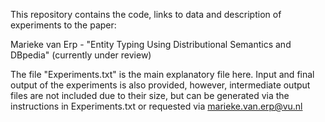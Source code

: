 This repository contains the code, links to data and description of experiments to the paper:

Marieke van Erp - "Entity Typing Using Distributional Semantics and DBpedia" (currently under review)

The file "Experiments.txt" is the main explanatory file here. Input and final output of the experiments is also provided, however, intermediate output files are not included due to their size, but can be generated via the instructions in Experiments.txt or requested via marieke.van.erp@vu.nl

